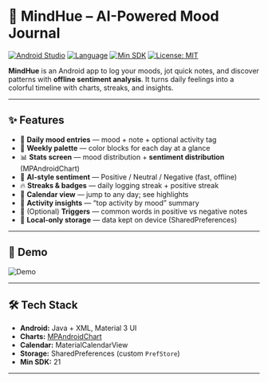 # 🌈 MindHue – AI-Powered Mood Journal

[![Android Studio](https://img.shields.io/badge/IDE-Android%20Studio-3DDC84?logo=android&logoColor=white)]()
[![Language](https://img.shields.io/badge/Language-Java-orange)]()
[![Min SDK](https://img.shields.io/badge/minSdk-21-blue)]()
[![License: MIT](https://img.shields.io/badge/License-MIT-lightgrey.svg)](LICENSE)

**MindHue** is an Android app to log your moods, jot quick notes, and discover patterns with **offline sentiment analysis**. It turns daily feelings into a colorful timeline with charts, streaks, and insights.

---

## ✨ Features

- 📝 **Daily mood entries** — mood + note + optional activity tag
- 🎨 **Weekly palette** — color blocks for each day at a glance
- 📊 **Stats screen** — mood distribution + **sentiment distribution** (MPAndroidChart)
- 🤖 **AI-style sentiment** — Positive / Neutral / Negative (fast, offline)
- 🔥 **Streaks & badges** — daily logging streak + positive streak
- 📅 **Calendar view** — jump to any day; see highlights
- 🧭 **Activity insights** — “top activity by mood” summary
- 🧩 (Optional) **Triggers** — common words in positive vs negative notes
- 🔐 **Local-only storage** — data kept on device (SharedPreferences)

---

## 🎥 Demo

![Demo](screenshots/demo.gif)


---

## 🛠 Tech Stack

- **Android:** Java + XML, Material 3 UI
- **Charts:** [MPAndroidChart](https://github.com/PhilJay/MPAndroidChart)
- **Calendar:** MaterialCalendarView
- **Storage:** SharedPreferences (custom `PrefStore`)
- **Min SDK:** 21

---


